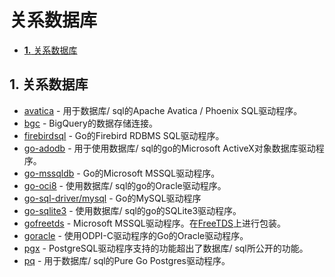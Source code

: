 # 关系数据库

* [**1.** 关系数据库](guan-xi-shu-ju-ku.md#关系数据库)

## 1. 关系数据库 <a id="&#x5173;&#x7CFB;&#x6570;&#x636E;&#x5E93;"></a>

* [avatica](https://github.com/apache/calcite-avatica-go) - 用于数据库/ sql的Apache Avatica / Phoenix SQL驱动程序。
* [bgc](https://github.com/viant/bgc) - BigQuery的数据存储连接。
* [firebirdsql](https://github.com/nakagami/firebirdsql) - Go的Firebird RDBMS SQL驱动程序。
* [go-adodb](https://github.com/mattn/go-adodb) - 用于使用数据库/ sql的go的Microsoft ActiveX对象数据库驱动程序。
* [go-mssqldb](https://github.com/denisenkom/go-mssqldb) - Go的Microsoft MSSQL驱动程序。
* [go-oci8](https://github.com/mattn/go-oci8) - 使用数据库/ sql的go的Oracle驱动程序。
* [go-sql-driver/mysql](https://github.com/go-sql-driver/mysql) - Go的MySQL驱动程序
* [go-sqlite3](https://github.com/mattn/go-sqlite3) - 使用数据库/ sql的go的SQLite3驱动程序。
* [gofreetds](https://github.com/minus5/gofreetds) - Microsoft MSSQL驱动程序。在[FreeTDS](http://www.freetds.org/)上进行包装。
* [goracle](https://github.com/go-goracle/goracle) - 使用ODPI-C驱动程序的Go的Oracle驱动程序。
* [pgx](https://github.com/jackc/pgx) - PostgreSQL驱动程序支持的功能超出了数据库/ sql所公开的功能。
* [pq](https://github.com/lib/pq) - 用于数据库/ sql的Pure Go Postgres驱动程序。

